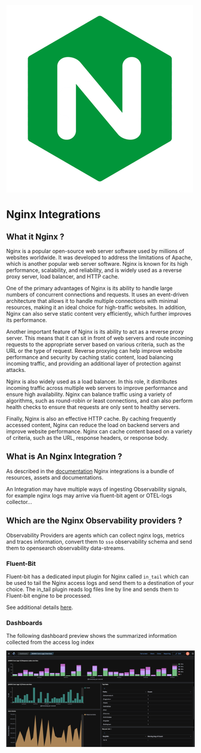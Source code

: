 ![](nginx.png)

# Nginx Integrations 

## What it Nginx ?
Nginx is a popular open-source web server software used by millions of websites worldwide. It was developed to address the limitations of Apache, which is another popular web server software. Nginx is known for its high performance, scalability, and reliability, and is widely used as a reverse proxy server, load balancer, and HTTP cache.

One of the primary advantages of Nginx is its ability to handle large numbers of concurrent connections and requests. It uses an event-driven architecture that allows it to handle multiple connections with minimal resources, making it an ideal choice for high-traffic websites. In addition, Nginx can also serve static content very efficiently, which further improves its performance.

Another important feature of Nginx is its ability to act as a reverse proxy server. This means that it can sit in front of web servers and route incoming requests to the appropriate server based on various criteria, such as the URL or the type of request. Reverse proxying can help improve website performance and security by caching static content, load balancing incoming traffic, and providing an additional layer of protection against attacks.

Nginx is also widely used as a load balancer. In this role, it distributes incoming traffic across multiple web servers to improve performance and ensure high availability. Nginx can balance traffic using a variety of algorithms, such as round-robin or least connections, and can also perform health checks to ensure that requests are only sent to healthy servers.

Finally, Nginx is also an effective HTTP cache. By caching frequently accessed content, Nginx can reduce the load on backend servers and improve website performance. Nginx can cache content based on a variety of criteria, such as the URL, response headers, or response body.

## What is An Nginx Integration ?
As described in the [documentation](../../README.md) Nginx integrations is a bundle of resources, assets and documentations. 

An Integration may have multiple ways of ingesting Observability signals, for example nginx logs may arrive via fluent-bit agent or OTEL-logs collector...

## Which are the Nginx Observability providers ?
Observability Providers are agents which can collect nginx logs, metrics and traces information, convert them to `sso` observability schema and send them to opensearch observability data-streams.

### Fluent-Bit
Fluent-bit has a dedicated input plugin for Nginx called `in_tail` which can be used to tail the Nginx access logs and send them to a destination of your choice.
The in_tail plugin reads log files line by line and sends them to Fluent-bit engine to be processed.

See additional details [here](fluet-bit/README.md).

### Dashboards
The following dashboard preview shows the summarized information collected from the access log index

![nginx-dashboard-preview.png](preview%2Fnginx-dashboard-preview.png)